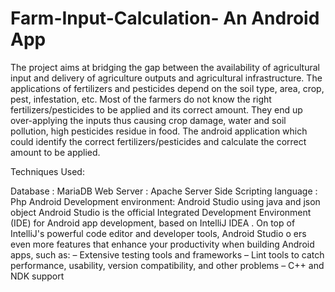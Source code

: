 # Farm-Input-Calculation- An Android App
The project aims at bridging the gap between the availability of agricultural input and delivery of agriculture outputs and agricultural infrastructure. The applications of fertilizers and pesticides depend on the soil type, area, crop, pest, infestation, etc. Most of the farmers do not know the right fertilizers/pesticides to be applied and its correct amount. They end up over-applying the inputs thus causing crop damage, water and soil pollution, high pesticides residue in food. The android application which could identify the correct fertilizers/pesticides and calculate the correct amount to be applied.


Techniques Used:

Database : MariaDB 
Web Server : Apache
Server Side Scripting language : Php
Android Development environment: Android Studio using java and json object Android Studio is the official Integrated Development Environment (IDE) for Android app development, based on IntelliJ IDEA . On top of IntelliJ's powerful code editor and developer tools, Android Studio o ers even more features that enhance your productivity when building Android apps, such as:
–	Extensive testing tools and frameworks
–	Lint tools to catch performance, usability, version compatibility, and other problems
–	C++ and NDK support
